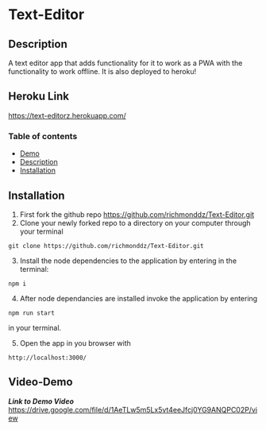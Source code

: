 # Text-Editor

## Description

A text editor app that adds functionality for it to work as a PWA with the functionality to work offline. It is also deployed to heroku!

## Heroku Link

https://text-editorz.herokuapp.com/

### Table of contents

- [Demo](#Video-Demo)
- [Description](#Description)
- [Installation](#Installation)

## Installation

1. First fork the github repo https://github.com/richmonddz/Text-Editor.git
2. Clone your newly forked repo to a directory on your computer through your terminal

```
git clone https://github.com/richmonddz/Text-Editor.git
```

3. Install the node dependencies to the application by entering in the terminal:

```
npm i
```

4. After node dependancies are installed invoke the application by entering

```
npm run start
```

in your terminal.

5. Open the app in you browser with

```
http://localhost:3000/
```

## Video-Demo

**_Link to Demo Video_**
https://drive.google.com/file/d/1AeTLw5m5Lx5vt4eeJfcj0YG9ANQPC02P/view
